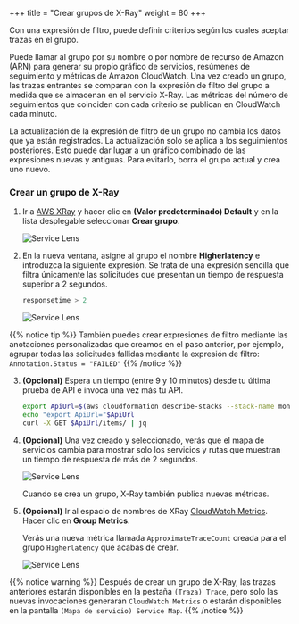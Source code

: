 +++
title = "Crear grupos de X-Ray"
weight = 80
+++

Con una expresión de filtro, puede definir criterios según los cuales aceptar trazas en el grupo.

Puede llamar al grupo por su nombre o por nombre de recurso de Amazon (ARN) para generar su propio gráfico de servicios, resúmenes de seguimiento y métricas de Amazon CloudWatch. Una vez creado un grupo, las trazas entrantes se comparan con la expresión de filtro del grupo a medida que se almacenan en el servicio X-Ray. Las métricas del número de seguimientos que coinciden con cada criterio se publican en CloudWatch cada minuto.

La actualización de la expresión de filtro de un grupo no cambia los datos que ya están registrados. La actualización solo se aplica a los seguimientos posteriores. Esto puede dar lugar a un gráfico combinado de las expresiones nuevas y antiguas. Para evitarlo, borra el grupo actual y crea uno nuevo.

### Crear un grupo de X-Ray

1. Ir a [AWS XRay](https://console.aws.amazon.com/xray/home#service-map) y hacer clic en **(Valor predeterminado) Default** y en la lista desplegable seleccionar **Crear grupo**.

    ![Service Lens](/images/xray_group.png)

2. En la nueva ventana, asigne al grupo el nombre **Higherlatency** e introduzca la siguiente expresión. Se trata de una expresión sencilla que filtra únicamente las solicitudes que presentan un tiempo de respuesta superior a 2 segundos.

    ```SQL
    responsetime > 2
    ```

    ![Service Lens](/images/xray_group_11.png)


{{% notice tip %}}
También puedes crear expresiones de filtro mediante las anotaciones personalizadas que creamos en el paso anterior, por ejemplo, agrupar todas las solicitudes fallidas mediante la expresión de filtro:
`Annotation.Status = "FAILED"`
{{% /notice %}}

3. **(Opcional)** Espera un tiempo (entre 9 y 10 minutos) desde tu última prueba de API e invoca una vez más tu API.

    ```sh
    export ApiUrl=$(aws cloudformation describe-stacks --stack-name monitoring-app-tracing --output json | jq '.Stacks[].Outputs[] | select(.OutputKey=="ApiUrl") | .OutputValue' | sed -e 's/^"//'  -e 's/"$//')
    echo "export ApiUrl="$ApiUrl
    curl -X GET $ApiUrl/items/ | jq
    ```

4. **(Opcional)** Una vez creado y seleccionado, verás que el mapa de servicios cambia para mostrar solo los servicios y rutas que muestran un tiempo de respuesta de más de 2 segundos.

    ![Service Lens](/images/xray_group_1.png)

    Cuando se crea un grupo, X-Ray también publica nuevas métricas.

5. **(Opcional)** Ir al espacio de nombres de XRay [CloudWatch Metrics](https://console.aws.amazon.com/cloudwatch/home?#metricsV2:graph=~();namespace=~'AWS*2fX-Ray). Hacer clic en **Group Metrics**.

    Verás una nueva métrica llamada `ApproximateTraceCount` creada para el grupo `Higherlatency` que acabas de crear.

    ![Service Lens](/images/xray_group_2.png)

{{% notice warning %}}
Después de crear un grupo de X-Ray, las trazas anteriores estarán disponibles en la pestaña `(Traza) Trace`, pero solo las nuevas invocaciones generarán `CloudWatch Metrics` o estarán disponibles en la pantalla `(Mapa de servicio) Service Map`. 
{{% /notice %}}
